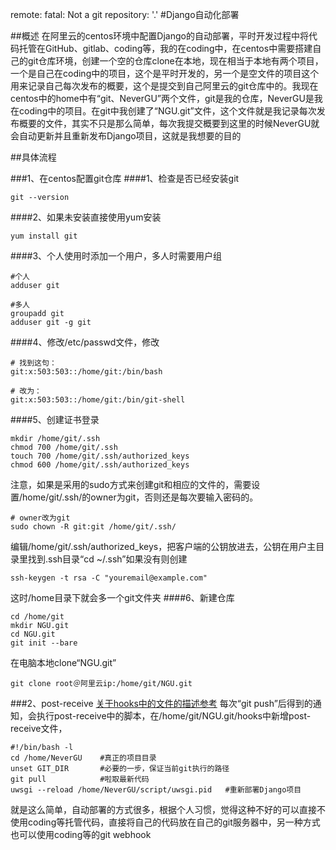 
remote: fatal: Not a git repository: '.'
#Django自动化部署

##概述
在阿里云的centos环境中配置Django的自动部署，平时开发过程中将代码托管在GitHub、gitlab、coding等，我的在coding中，在centos中需要搭建自己的git仓库环境，创建一个空的仓库clone在本地，现在相当于本地有两个项目，一个是自己在coding中的项目，这个是平时开发的，另一个是空文件的项目这个用来记录自己每次发布的概要，这个是提交到自己阿里云的git仓库中的。我现在centos中的home中有“git、NeverGU”两个文件，git是我的仓库，NeverGU是我在coding中的项目。在git中我创建了“NGU.git”文件，这个文件就是我记录每次发布概要的文件，其实不只是那么简单，每次我提交概要到这里的时候NeverGU就会自动更新并且重新发布Django项目，这就是我想要的目的

##具体流程

###1、在centos配置git仓库
####1、检查是否已经安装git
```
git --version
```
####2、如果未安装直接使用yum安装
```
yum install git
```
####3、个人使用时添加一个用户，多人时需要用户组
```
#个人
adduser git

#多人
groupadd git
adduser git -g git
```
####4、修改/etc/passwd文件，修改
```
# 找到这句：
git:x:503:503::/home/git:/bin/bash

# 改为：
git:x:503:503::/home/git:/bin/git-shell
```
####5、创建证书登录
```
mkdir /home/git/.ssh
chmod 700 /home/git/.ssh
touch 700 /home/git/.ssh/authorized_keys
chmod 600 /home/git/.ssh/authorized_keys
```
注意，如果是采用的sudo方式来创建git和相应的文件的，需要设置/home/git/.ssh/的owner为git，否则还是每次要输入密码的。
```
# owner改为git
sudo chown -R git:git /home/git/.ssh/
```
编辑/home/git/.ssh/authorized_keys，把客户端的公钥放进去，公钥在用户主目录里找到.ssh目录“cd ~/.ssh”如果没有则创建
```
ssh-keygen -t rsa -C "youremail@example.com"
```
这时/home目录下就会多一个git文件夹
####6、新建仓库
```
cd /home/git
mkdir NGU.git
cd NGU.git
git init --bare
```
在电脑本地clone“NGU.git”
```
git clone root＠阿里云ip:/home/git/NGU.git
```

###2、post-receive
[关于hooks中的文件的描述参考](https://www.jianshu.com/p/935409ce4c9a)
每次“git push”后得到的通知，会执行post-receive中的脚本，在/home/git/NGU.git/hooks中新增post-receive文件，
```
#!/bin/bash -l
cd /home/NeverGU	#真正的项目目录
unset GIT_DIR		#必要的一步，保证当前git执行的路径
git pull			#啦取最新代码
uwsgi --reload /home/NeverGU/script/uwsgi.pid	#重新部署Django项目
```

就是这么简单，自动部署的方式很多，根据个人习惯，觉得这种不好的可以直接不使用coding等托管代码，直接将自己的代码放在自己的git服务器中，另一种方式也可以使用coding等的git webhook


